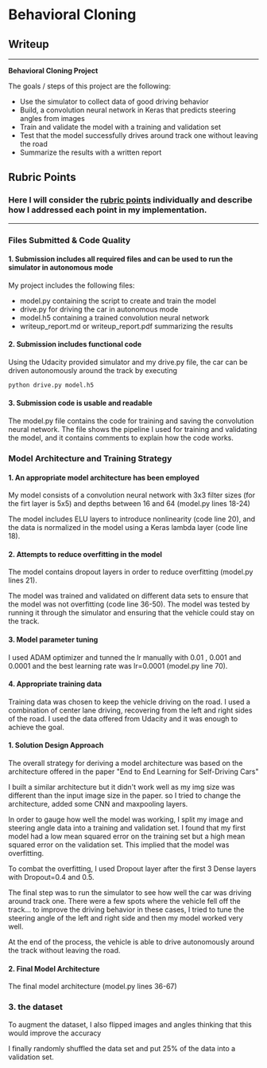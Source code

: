 # **Behavioral Cloning** 

## Writeup 


---

**Behavioral Cloning Project**

The goals / steps of this project are the following:
* Use the simulator to collect data of good driving behavior
* Build, a convolution neural network in Keras that predicts steering angles from images
* Train and validate the model with a training and validation set
* Test that the model successfully drives around track one without leaving the road
* Summarize the results with a written report



## Rubric Points
### Here I will consider the [rubric points](https://review.udacity.com/#!/rubrics/432/view) individually and describe how I addressed each point in my implementation.  

---
### Files Submitted & Code Quality

#### 1. Submission includes all required files and can be used to run the simulator in autonomous mode

My project includes the following files:
* model.py containing the script to create and train the model
* drive.py for driving the car in autonomous mode
* model.h5 containing a trained convolution neural network 
* writeup_report.md or writeup_report.pdf summarizing the results

#### 2. Submission includes functional code
Using the Udacity provided simulator and my drive.py file, the car can be driven autonomously around the track by executing 
```sh
python drive.py model.h5
```

#### 3. Submission code is usable and readable

The model.py file contains the code for training and saving the convolution neural network. The file shows the pipeline I used for training and validating the model, and it contains comments to explain how the code works.

### Model Architecture and Training Strategy

#### 1. An appropriate model architecture has been employed

My model consists of a convolution neural network with 3x3 filter sizes (for the firt layer is 5x5) and depths between 16 and 64 (model.py lines 18-24) 

The model includes ELU layers to introduce nonlinearity (code line 20), and the data is normalized in the model using a Keras lambda layer (code line 18). 

#### 2. Attempts to reduce overfitting in the model

The model contains dropout layers in order to reduce overfitting (model.py lines 21). 

The model was trained and validated on different data sets to ensure that the model was not overfitting (code line 36-50). The model was tested by running it through the simulator and ensuring that the vehicle could stay on the track.

#### 3. Model parameter tuning

I used ADAM optimizer and tunned the lr manually with 0.01 , 0.001 and 0.0001 and  the best learning rate was lr=0.0001  (model.py line 70).

#### 4. Appropriate training data

Training data was chosen to keep the vehicle driving on the road. I used a combination of center lane driving, recovering from the left and right sides of the road. I used the data offered from Udacity and it was enough to achieve the goal. 


#### 1. Solution Design Approach

The overall strategy for deriving a model architecture was based on the architecture offered in the paper "End to End Learning for Self-Driving Cars"

I built a similar architecture but it didn't work well as my img size was different than the input image size in the paper. so I tried to change the architecture, added some CNN and maxpooling layers. 


In order to gauge how well the model was working, I split my image and steering angle data into a training and validation set. I found that my first model had a low mean squared error on the training set but a high mean squared error on the validation set. This implied that the model was overfitting. 

To combat the overfitting, I used Dropout layer after the first 3 Dense layers with Dropout=0.4 and 0.5.


The final step was to run the simulator to see how well the car was driving around track one. There were a few spots where the vehicle fell off the track... to improve the driving behavior in these cases,  I tried to tune the steering angle of the left and right side and then my model worked very well. 


At the end of the process, the vehicle is able to drive autonomously around the track without leaving the road.

#### 2. Final Model Architecture

The final model architecture (model.py lines 36-67) 


### 3. the dataset

To augment the dataset, I also flipped images and angles thinking that this would improve the accuracy


I finally randomly shuffled the data set and put 25% of the data into a validation set. 
